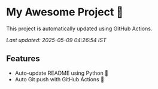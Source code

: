 # My Awesome Project 🚀

This project is automatically updated using GitHub Actions.

_Last updated: 2025-05-09 04:26:54 IST_

## Features
- Auto-update README using Python 🐍
- Auto Git push with GitHub Actions 🤖
